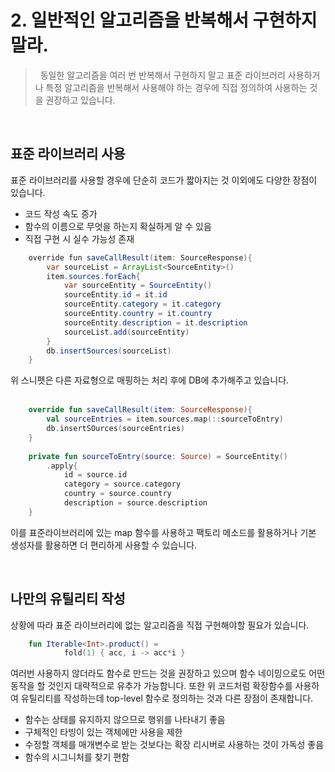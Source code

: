 # 2. 일반적인 알고리즘을 반복해서 구현하지 말라.
> &nbsp; 동일한 알고리즘을 여러 번 반복해서 구현하지 말고 표준 라이브러리 사용하거나 특정 알고리즘을 반복해서 사용해야 하는 경우에 직접 정의하여 사용하는 것을 권장하고 있습니다.

<br>

## 표준 라이브러리 사용

표준 라이브러리를 사용할 경우에 단순히 코드가 짧아지는 것 이외에도 다양한 장점이 있습니다.
- 코드 작성 속도 증가
- 함수의 이름으로 무엇을 하는지 확실하게 알 수 있음
- 직접 구현 시 실수 가능성 존재

```java
	override fun saveCallResult(item: SourceResponse){
    	var sourceList = ArrayList<SourceEntity>()
        item.sources.forEach{
        	var sourceEntity = SourceEntity()
            sourceEntity.id = it.id
            sourceEntity.category = it.category
            sourceEntity.country = it.country
            sourceEntity.description = it.description
            sourceList.add(sourceEntity)
        }
        db.insertSources(sourceList)
    }
```
위 스니펫은 다른 자료형으로 매핑하는 처리 후에 DB에 추가해주고 있습니다.  
<br>

```kotlin
	override fun saveCallResult(item: SourceResponse){
    	val sourceEntries = item.sources.map(::sourceToEntry)
        db.insertSOurces(sourceEntries)
    }
    
    private fun sourceToEntry(source: Source) = SourceEntity()
    	.apply{
     		id = source.id
            category = source.category
            country = source.country
            description = source.description
    }
```
이를 표준라이브러리에 있는 map 함수를 사용하고 팩토리 메소드를 활용하거나 기본 생성자를 활용하면 더 편리하게 사용할 수 있습니다. 

<br>

## 나만의 유틸리티 작성
상황에 따라 표준 라이브러리에 없는 알고리즘을 직접 구현해야할 필요가 있습니다. 
```kotlin
	fun Iterable<Int>.product() = 
    		fold(1) { acc, i -> acc*i }
```
여러번 사용하지 않더라도 함수로 만드는 것을 권장하고 있으며 함수 네이밍으로도 어떤 동작을 할 것인지 대략적으로 유추가 가능합니다. 또한 위 코드처럼 확장함수를 사용하여 유틸리티를 작성하는데 top-level 함수로 정의하는 것과 다른 장점이 존재합니다.

- 함수는 상태를 유지하지 않으므로 행위를 나타내기 좋음
- 구체적인 타빙이 있는 객체에만 사용을 제한
- 수정할 객체를 매개변수로 받는 것보다는 확장 리시버로 사용하는 것이 가독성 좋음
- 함수의 시그니처를 찾기 편함